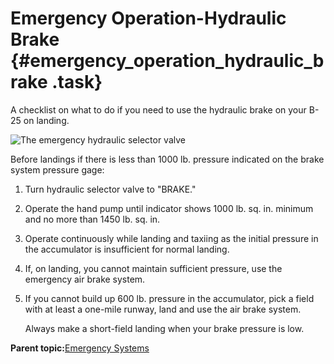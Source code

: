 # Emergency Operation-Hydraulic Brake {#emergency_operation_hydraulic_brake .task}

A checklist on what to do if you need to use the hydraulic brake on your B-25 on landing.

![The emergency hydraulic selector valve](../images/emerg_hydraulic_brake.png "Emergency hydraulic selector valve")

Before landings if there is less than 1000 lb. pressure indicated on the brake system pressure gage:

1.  Turn hydraulic selector valve to "BRAKE."

2.  Operate the hand pump until indicator shows 1000 lb. sq. in. minimum and no more than 1450 lb. sq. in.

3.  Operate continuously while landing and taxiing as the initial pressure in the accumulator is insufficient for normal landing.

4.  If, on landing, you cannot maintain sufficient pressure, use the emergency air brake system.

5.  If you cannot build up 600 lb. pressure in the accumulator, pick a field with at least a one-mile runway, land and use the air brake system.

    Always make a short-field landing when your brake pressure is low.


**Parent topic:**[Emergency Systems](../topics/emergency_systems.md)

